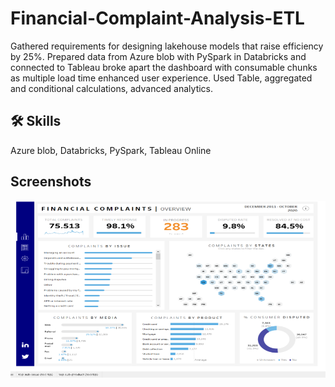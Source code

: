 # Financial-Complaint-Analysis-ETL

Gathered requirements for designing lakehouse models that raise efficiency by 25%.
Prepared data from Azure blob with PySpark in Databricks and connected to Tableau broke apart the dashboard with consumable chunks as multiple load time enhanced user experience. 
Used Table, aggregated and conditional calculations, advanced analytics.


## 🛠 Skills
Azure blob, Databricks, PySpark, Tableau Online

## Screenshots

<img src="https://github.com/Sou-786/Financial-Complaint-Analysis-ETL/blob/main/Dashboard.png">
